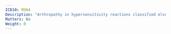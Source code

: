 ```yaml
---
ICD10: M364
Description: "Arthropathy in hypersensitivity reactions classified elsewhere"
Matters: No
Weight: 0
---
```

